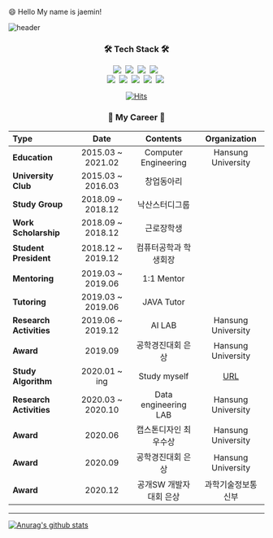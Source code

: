 😄 Hello My name is jaemin!

![header](https://capsule-render.vercel.app/api?type=slice&color=auto&height=150&section=header&text=YOONJAEMIN&fontSize=70&animation=twinkling)

<h3 align="center">🛠 Tech Stack 🛠</h3>

<p align="center"> 
  <img src="https://img.shields.io/badge/Java-007396?style=flat-square&logo=Java&logoColor=white"/></a>&nbsp 
  <img src="https://img.shields.io/badge/Python-3766AB?style=flat-square&logo=Python&logoColor=white"/></a>&nbsp 
  <img src="https://img.shields.io/badge/C-A8B9CC?style=flat-square&logo=C&logoColor=white"/></a>&nbsp 
  <img src="https://img.shields.io/badge/Javascript-ffb13b?style=flat-square&logo=javascript&logoColor=white"/></a>&nbsp 
  <br>
  <img src="https://img.shields.io/badge/Django-092E20?style=flat-square&logo=Django&logoColor=white"/></a>&nbsp 
  <img src="https://img.shields.io/badge/Mysql-E6B91E?style=flat-square&logo=MySql&logoColor=white"/></a>&nbsp 
  <img src="https://img.shields.io/badge/aws-333664?style=flat-square&logo=amazon-aws&logoColor=white"/></a>&nbsp
  <img src="https://img.shields.io/badge/css-1572B6?style=flat-square&logo=css3&logoColor=white"/></a>&nbsp 
  <img src="https://img.shields.io/badge/go-4232BB?style=flat-square&logo=go&logoColor=white"/></a>&nbsp 
</p>

<div align=center>

[![Hits](https://hits.seeyoufarm.com/api/count/incr/badge.svg?url=https%3A%2F%2Fgithub.com%2FJaeMinYooon&count_bg=%2379C83D&title_bg=%23555555&icon=&icon_color=%23E7E7E7&title=hits&edge_flat=false)](https://hits.seeyoufarm.com)


<h3>🌱 My Career 🌱</h3>           

| **Type** | **Date** | **Contents** | **Organization** |
|:------- | :-------: | :-------: | :-------: |
| **Education** | 2015.03 ~ 2021.02 | Computer Engineering | Hansung University |
| **University Club** | 2015.03 ~ 2016.03 | 창업동아리 |   |
| **Study Group** | 2018.09 ~ 2018.12 | 낙산스터디그룹 |   |
| **Work Scholarship** | 2018.09 ~ 2018.12 | 근로장학생 |   |
| **Student President** | 2018.12 ~ 2019.12 | 컴퓨터공학과 학생회장 |   |
| **Mentoring** | 2019.03 ~ 2019.06 | 1:1 Mentor |   |
| **Tutoring** | 2019.03 ~ 2019.06 | JAVA Tutor |   |
| **Research Activities** | 2019.06 ~ 2019.12 | AI LAB | Hansung University |
| **Award** | 2019.09 | 공학경진대회 은상 | Hansung University |
| **Study Algorithm** | 2020.01 ~ ing | Study myself | [URL](https://github.com/JaeMinYooon/algorithm) |
| **Research Activities** | 2020.03 ~ 2020.10 | Data engineering LAB | Hansung University |
| **Award** | 2020.06 | 캡스톤디자인 최우수상 | Hansung University |
| **Award** | 2020.09 | 공학경진대회 은상 | Hansung University |
| **Award** | 2020.12 | 공개SW 개발자대회 은상 | 과학기술정보통신부 |


</div>

-----

  [![Anurag's github stats](https://github-readme-stats.vercel.app/api?username=JaeMinYooon)](https://github.com/anuraghazra/github-readme-stats)



<!--
**JaeMinYooon/JaeMinYooon** is a ✨ _special_ ✨ repository because its `README.md` (this file) appears on your GitHub profile.

Here are some ideas to get you started:

- 🔭 I’m currently working on ...
- 🌱 I’m currently learning ...
- 👯 I’m looking to collaborate on ...
- 🤔 I’m looking for help with ...
- 💬 Ask me about ...
- 📫 How to reach me: ...
- 😄 Pronouns: ...
- ⚡ Fun fact: ...
-->
